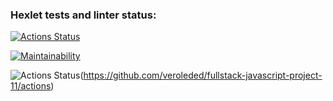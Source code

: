 ### Hexlet tests and linter status:
[![Actions Status](https://github.com/veroleded/fullstack-javascript-project-11/workflows/hexlet-check/badge.svg)](https://github.com/veroleded/fullstack-javascript-project-11/actions)

[![Maintainability](https://api.codeclimate.com/v1/badges/11c338d89783190c9889/maintainability)](https://codeclimate.com/github/veroleded/fullstack-javascript-project-11/maintainability)

![Actions Status](https://github.com/github/veroleded/fullstack-javascript-project-11/workflows/build-and-linter-check/badge.svg)(https://github.com/veroleded/fullstack-javascript-project-11/actions)